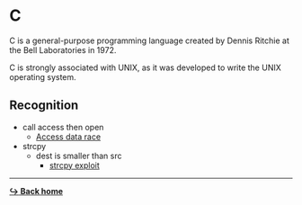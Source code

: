 # C

C is a general-purpose programming language created by Dennis Ritchie at the Bell Laboratories in 1972.

C is strongly associated with UNIX, as it was developed to write the UNIX operating system.

## Recognition

- call access then open
	- [Access data race](/language/c/access_data_race.md)
- strcpy
	- dest is smaller than src
		- [strcpy exploit](/language/c/strcpy.md)

---

[**:arrow_right_hook: Back home**](/README.md)
